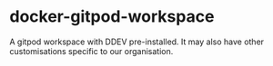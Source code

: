 # docker-gitpod-workspace

A gitpod workspace with DDEV pre-installed. It may also have other customisations specific to our organisation. 
